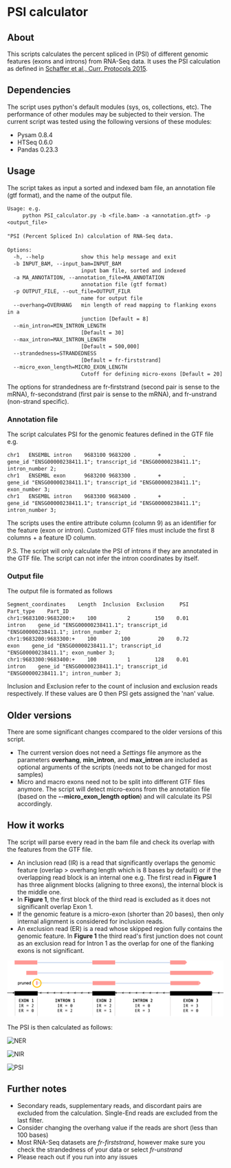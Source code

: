 # PSI calculator
## About

This scripts calculates the percent spliced in (PSI) of different genomic features (exons and introns) from RNA-Seq data. 
It uses the PSI calculation as defined in [Schaffer et al., Curr. Protocols 2015](https://currentprotocols.onlinelibrary.wiley.com/doi/full/10.1002/0471142905.hg1116s87). 

## Dependencies

The script uses python's default modules (sys, os, collections, etc). The performance of other modules may be subjected to their version. 
The current script was tested using the following versions of these modules:
- Pysam 0.8.4
- HTSeq 0.6.0
- Pandas 0.23.3
## Usage
The script takes as input a sorted and indexed bam file, an annotation file (gtf format), and the name of the output file. 

```
Usage: e.g. 
	 python PSI_calculator.py -b <file.bam> -a <annotation.gtf> -p <output_file>

"PSI (Percent Spliced In) calculation of RNA-Seq data.

Options:
  -h, --help            show this help message and exit
  -b INPUT_BAM, --input_bam=INPUT_BAM
                        input bam file, sorted and indexed
  -a MA_ANNOTATION, --annotation_file=MA_ANNOTATION
                        annotation file (gtf format)
  -p OUTPUT_FILE, --out_file=OUTPUT_FILR
                        name for output file
  --overhang=OVERHANG   min length of read mapping to flanking exons in a
                        junction [Default = 8]
  --min_intron=MIN_INTRON_LENGTH
                        [Default = 30]
  --max_intron=MAX_INTRON_LENGTH
                        [Default = 500,000]
  --strandedness=STRANDEDNESS
                        [Default = fr-firststrand]
  --micro_exon_length=MICRO_EXON_LENGTH
                        Cutoff for defining micro-exons [Default = 20]
 ```
 
 The options for strandedness are fr-firststrand (second pair is sense to the mRNA), fr-secondstrand (first pair is sense to the mRNA), and fr-unstrand (non-strand specific).
 
 ### Annotation file
 The script calculates PSI for the genomic features defined in the GTF file e.g.
 ```
 chr1   ENSEMBL intron    9683100 9683200 .       +       .       gene_id "ENSG00000238411.1"; transcript_id "ENSG00000238411.1"; intron_number 2;
 chr1   ENSEMBL exon      9683200 9683300 .       +       .       gene_id "ENSG00000238411.1"; transcript_id "ENSG00000238411.1"; exon_number 3;
 chr1   ENSEMBL intron    9683300 9683400 .       +       .       gene_id "ENSG00000238411.1"; transcript_id "ENSG00000238411.1"; intron_number 3;
 ```
 The scripts uses the entire attribute column (column 9) as an identifier for the feature (exon or intron). 
 Customized GTF files must include the first 8 columns + a feature ID column.
 
 P.S. The script will only calculate the PSI of introns if they are annotated in the GTF file. The script can not infer the intron coordinates by itself. 
 
 ### Output file
 The output file is formated as follows 
 
 ```
 Segment_coordinates    Length  Inclusion  Exclusion     PSI   Part_type    Part_ID
 chr1:9683100:9683200:+    100          2        150    0.01      intron    gene_id "ENSG00000238411.1"; transcript_id "ENSG00000238411.1"; intron_number 2;
 chr1:9683200:9683300:+    100        100         20    0.72        exon    gene_id "ENSG00000238411.1"; transcript_id "ENSG00000238411.1"; exon_number 3;
 chr1:9683300:9683400:+    100          1        128    0.01      intron    gene_id "ENSG00000238411.1"; transcript_id "ENSG00000238411.1"; intron_number 3;
 ```
 Inclusion and Exclusion refer to the count of inclusion and exclusion reads respectively. If these values are 0 then PSI gets assigned the 'nan' value. 
 
 ## Older versions
 
 There are some significant changes ccompared to the older versions of this script. 
 - The current version does not need a *Settings* file anymore as the parameters **overhang**, **min_intron**, and **max_intron** are included as optional arguments of the scripts (needs not to be changed for most samples)
 - Micro and macro exons need not to be split into different GTF files anymore. The script will detect micro-exons from the annotation file (based on the **--micro_exon_length option**) and will calculate its PSI accordingly. 
 

## How it works
The script will parse every read in the bam file and check its overlap with the features from the GTF file. 
- An inclusion read (IR) is a read that significantly overlaps the genomic feature (overlap > overhang length which is 8 bases by default) or if the overlapping read block is an internal one e.g. The first read in **Figure 1** has three alignment blocks (aligning to three exons), the internal block is the middle one. 
- In **Figure 1**, the first block of the third read is excluded as it does not significanlt overlap Exon 1. 
- If the genomic feature is a micro-exon (shorter than 20 bases), then only internal alignment is considered for inclusion reads. 
- An exclusion read (ER) is a read whose skipped region fully contains the genomic feature. In **Figure 1** the third read's first junction does not count as an exclusion read for Intron 1 as the overlap for one of the flanking exons is not significant. 

![Figure 1](./PSI_example.png)

The PSI is then calculated as follows:

![NER](https://latex.codecogs.com/svg.latex?\&space;NER=\frac{ER}{Read%20Length%20-%202%20*%20overhang}) 

![NIR](https://latex.codecogs.com/svg.latex?\&space;NIR=\frac{IR}{Read%20Length%20+%20Feature%20Length%20-%202%20*%20overhang}) 

![PSI](https://latex.codecogs.com/svg.latex?\&space;PSI=\frac{NIR}{NIR%20+%20NER}) 


## Further notes
- Secondary reads, supplementary reads, and discordant pairs are excluded from the calculation. Single-End reads are excluded from the last filter. 
- Consider changing the overhang value if the reads are short (less than 100 bases)
- Most RNA-Seq datasets are *fr-firststrand*, however make sure you check the strandedness of your data or select *fr-unstrand*
- Please reach out if you run into any issues


